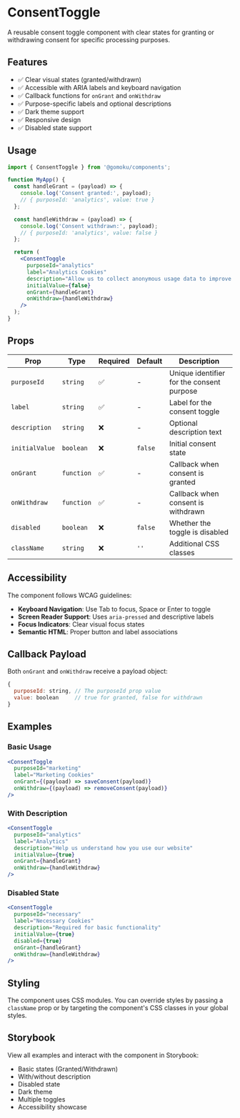 # ConsentToggle

A reusable consent toggle component with clear states for granting or withdrawing consent for specific processing purposes.

## Features

- ✅ Clear visual states (granted/withdrawn)
- ✅ Accessible with ARIA labels and keyboard navigation
- ✅ Callback functions for `onGrant` and `onWithdraw`
- ✅ Purpose-specific labels and optional descriptions
- ✅ Dark theme support
- ✅ Responsive design
- ✅ Disabled state support

## Usage

```jsx
import { ConsentToggle } from '@gomoku/components';

function MyApp() {
  const handleGrant = (payload) => {
    console.log('Consent granted:', payload);
    // { purposeId: 'analytics', value: true }
  };

  const handleWithdraw = (payload) => {
    console.log('Consent withdrawn:', payload);
    // { purposeId: 'analytics', value: false }
  };

  return (
    <ConsentToggle
      purposeId="analytics"
      label="Analytics Cookies"
      description="Allow us to collect anonymous usage data to improve our service."
      initialValue={false}
      onGrant={handleGrant}
      onWithdraw={handleWithdraw}
    />
  );
}
```

## Props

| Prop | Type | Required | Default | Description |
|------|------|----------|---------|-------------|
| `purposeId` | `string` | ✅ | - | Unique identifier for the consent purpose |
| `label` | `string` | ✅ | - | Label for the consent toggle |
| `description` | `string` | ❌ | - | Optional description text |
| `initialValue` | `boolean` | ❌ | `false` | Initial consent state |
| `onGrant` | `function` | ✅ | - | Callback when consent is granted |
| `onWithdraw` | `function` | ✅ | - | Callback when consent is withdrawn |
| `disabled` | `boolean` | ❌ | `false` | Whether the toggle is disabled |
| `className` | `string` | ❌ | `''` | Additional CSS classes |

## Accessibility

The component follows WCAG guidelines:

- **Keyboard Navigation**: Use Tab to focus, Space or Enter to toggle
- **Screen Reader Support**: Uses `aria-pressed` and descriptive labels
- **Focus Indicators**: Clear visual focus states
- **Semantic HTML**: Proper button and label associations

## Callback Payload

Both `onGrant` and `onWithdraw` receive a payload object:

```javascript
{
  purposeId: string, // The purposeId prop value
  value: boolean     // true for granted, false for withdrawn
}
```

## Examples

### Basic Usage
```jsx
<ConsentToggle
  purposeId="marketing"
  label="Marketing Cookies"
  onGrant={(payload) => saveConsent(payload)}
  onWithdraw={(payload) => removeConsent(payload)}
/>
```

### With Description
```jsx
<ConsentToggle
  purposeId="analytics"
  label="Analytics"
  description="Help us understand how you use our website"
  initialValue={true}
  onGrant={handleGrant}
  onWithdraw={handleWithdraw}
/>
```

### Disabled State
```jsx
<ConsentToggle
  purposeId="necessary"
  label="Necessary Cookies"
  description="Required for basic functionality"
  initialValue={true}
  disabled={true}
  onGrant={handleGrant}
  onWithdraw={handleWithdraw}
/>
```

## Styling

The component uses CSS modules. You can override styles by passing a `className` prop or by targeting the component's CSS classes in your global styles.

## Storybook

View all examples and interact with the component in Storybook:
- Basic states (Granted/Withdrawn)
- With/without description
- Disabled state
- Dark theme
- Multiple toggles
- Accessibility showcase